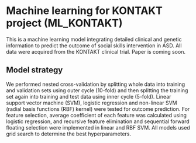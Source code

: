 # Machine learning for KONTAKT project (ML_KONTAKT)
This is a machine learning model integrating detailed clinical and genetic information to predict the outcome of social skills intervention in ASD. All data were acquired from the KONTAKT clinical trial. Paper is coming soon. 

## Model strategy
We performed nested cross-validation by splitting whole data into training and validation sets using outer cycle (10-fold) and then splitting the training set again into training and test data using inner cycle (5-fold). Linear support vector machine (SVM), logistic regression and non-linear SVM (radial basis functions (RBF) kernel) were tested for outcome prediction. For feature selection, average coefficient of each feature was calculated using logistic regression, and recursive feature elimination and sequential forward floating selection were implemented in linear and RBF SVM. All models used grid search to determine the best hyperparameters. 

